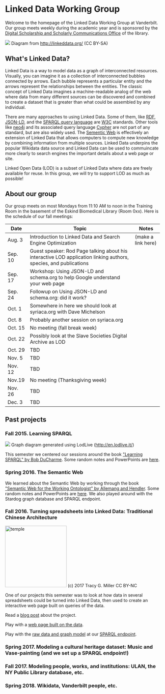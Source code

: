 # Linked Data Working Group

Welcome to the homepage of the Linked Data Working Group at Vanderbilt. Our group meets weekly during the academic year and is sponsored by the [Digital Scholarship and Scholarly Communications Office](https://www.library.vanderbilt.edu/scholarly/) of the library.

![](http://linkeddata.org/static/images/lod-datasets_2009-07-14_cropped.png)
Diagram from http://linkeddata.org/ (CC BY-SA)

## What's Linked Data?

Linked Data is a way to model data as a graph of interconnected resources.  Visually, you can imagine it as a collection of interconnected bubbles connected by arrows.  Each bubble represents a particular entity and the arrows represent the relationships between the entities.  The classic concept of Linked Data imagines a machine-readable analog of the web where data from many different sources can be discovered and combined to create a dataset that is greater than what could be assembled by any individual.  

There are many approaches to using Linked Data. Some of them, like [RDF](https://www.w3.org/TR/rdf11-primer/), [JSON-LD](https://json-ld.org/), and the [SPARQL query language](https://www.w3.org/TR/sparql11-overview/) are [W3C](https://www.w3.org/) standards.  Other tools like [neo4j](https://neo4j.com/) and its associated query language [Cypher](https://neo4j.com/developer/cypher-query-language/) are not part of any standard, but are also widely used.  The [Sementic Web]() is effectively an extension of Linked Data that allows computers to compute new knowledge by combining information from multiple sources.  Linked Data underpins the popular Wikidata data source and Linked Data can be used to commuincate more clearly to search engines the important details about a web page or site.

Linked Open Data (LOD) is a subset of Linked Data where data are freely available for reuse.  In this group, we will try to support LOD as much as possible!

## About our group

Our group meets on most Mondays from 11:10 AM to noon in the Training Room in the basement of the Eskind Biomedical Library (Room 0xx).  Here is the schedule of our fall meetings:

| Date | Topic | Notes |
|------|-------|-------|
| Aug. 3 | Introduction to Linked Data and Search Engine Optimization | (make a link here) |
| Sep. 10 | Guest speaker: Rod Page talking about his interactive LOD application linking authors, species, and publications |  |
| Sep. 17 | Workshop: Using JSON-LD and schema.org to help Google understand your web page |  |
| Sep. 24 | Followup on Using JSON-LD and schema.org: did it work? |  |
| Oct. 1 | Somewhere in here we should look at syriaca.org with Dave Michelson |  |
| Oct. 8 | Probably another session on syriaca.org |  |
| Oct. 15 | No meeting (fall break week) |  |
| Oct. 22 | Possibly look at the Slave Societies Digital Archive as LOD |  |
| Oct. 29 | TBD |  |
| Nov. 5 | TBD |  |
| Nov. 12 | TBD |  |
| Nov.19 | No meeting (Thanksgiving week) |  |
| Nov. 26 | TBD |  |
| Dec. 3 |  TBD|  |

## Past projects

### Fall 2015. Learning SPARQL

![](https://raw.githubusercontent.com/HeardLibrary/semantic-web/master/learning-sparql/media/lodlive-graph.png)
Graph diagram generated using LodLive (http://en.lodlive.it/)

This semester we centered our sessions around the book ["Learning SPARQL" by Bob DuCharme](http://www.learningsparql.com/).  Some random notes and PowerPoints are [here](https://github.com/HeardLibrary/semantic-web/tree/master/learning-sparql).

### Spring 2016. The Semantic Web

We learned about the Semantic Web by working through the book ["Semantic Web for the Working Ontologist" by Allemang and Hendler](http://workingontologist.org/).  Some random notes and PowerPoints are [here](https://github.com/HeardLibrary/semantic-web/tree/master/sw-4-working-ontologist). We also played around with the Stardog graph database and SPARQL endpoint.

### Fall 2016. Turning spreadsheets into Linked Data: Traditional Chinese Architecture

<img src="http://hartsvr.cas.vanderbilt.edu/tangsong/dimli/images/medium/003109.jpg" alt = "temple" style="width:200px" />
(c) 2017 Tracy G. Miller CC BY-NC

One of our projects this semester was to look at how data in several spreadsheets could be turned into Linked Data, then used to create an interactive web page built on queries of the data.

Read a [blog post](http://baskauf.blogspot.com/2016/11/sparql-based-web-app-to-find-chinese.html) about the project.

Play with a [web page built on the data](http://bioimages.vanderbilt.edu/http://bioimages.vanderbilt.edu/building-map.html).

Play with the [raw data and graph model](https://github.com/HeardLibrary/semantic-web/blob/master/sparql/tcadrt.md) at our [SPARQL endpoint](https://sparql.vanderbilt.edu/).

### Spring 2017. Modeling a cultural heritage dataset: Music and Vase-painting (and we set up a SPARQL endpoint!)

### Fall 2017. Modeling people, works, and institutions: ULAN, the NY Public Library database, etc.

### Spring 2018. Wikidata, Vanderbilt people, etc.
